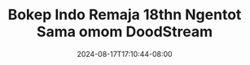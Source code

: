 --- 
title: "Bokep Indo Remaja 18thn Ngentot Sama omom  DoodStream"
description: "download bokeh Bokep Indo Remaja 18thn Ngentot Sama omom  DoodStream ig   new"
date: 2024-08-17T17:10:44-08:00
file_code: "wza9odsjf4lz"
draft: false
cover: "asl8c34c9d1bmg3y.jpg"
tags: ["Bokep", "Indo", "Remaja", "Ngentot", "Sama", "omom", "DoodStream", "bokep-indo", "bokep-viral", "bokep-ig"]
length: 488
fld_id: "1390191"
foldername: "ABG"
categories: ["ABG"]
views: 62
---